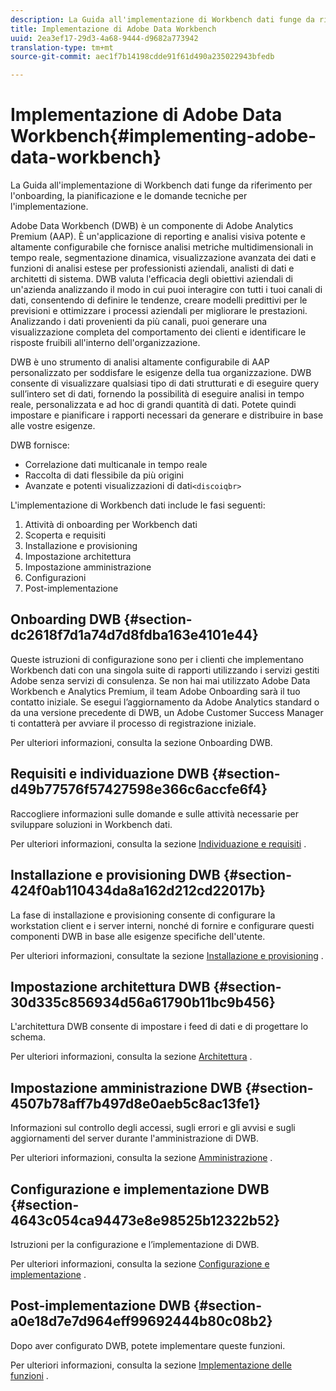```yaml
---
description: La Guida all'implementazione di Workbench dati funge da riferimento per l'onboarding, la pianificazione e le domande tecniche per l'implementazione.
title: Implementazione di Adobe Data Workbench
uuid: 2ea3ef17-29d3-4a68-9444-d9682a773942
translation-type: tm+mt
source-git-commit: aec1f7b14198cdde91f61d490a235022943bfedb

---
```



# Implementazione di Adobe Data Workbench{#implementing-adobe-data-workbench}

La Guida all&#39;implementazione di Workbench dati funge da riferimento per l&#39;onboarding, la pianificazione e le domande tecniche per l&#39;implementazione.

Adobe Data Workbench (DWB) è un componente di Adobe Analytics Premium (AAP). È un&#39;applicazione di reporting e analisi visiva potente e altamente configurabile che fornisce analisi metriche multidimensionali in tempo reale, segmentazione dinamica, visualizzazione avanzata dei dati e funzioni di analisi estese per professionisti aziendali, analisti di dati e architetti di sistema. DWB valuta l&#39;efficacia degli obiettivi aziendali di un&#39;azienda analizzando il modo in cui puoi interagire con tutti i tuoi canali di dati, consentendo di definire le tendenze, creare modelli predittivi per le previsioni e ottimizzare i processi aziendali per migliorare le prestazioni. Analizzando i dati provenienti da più canali, puoi generare una visualizzazione completa del comportamento dei clienti e identificare le risposte fruibili all&#39;interno dell&#39;organizzazione.

DWB è uno strumento di analisi altamente configurabile di AAP personalizzato per soddisfare le esigenze della tua organizzazione. DWB consente di visualizzare qualsiasi tipo di dati strutturati e di eseguire query sull’intero set di dati, fornendo la possibilità di eseguire analisi in tempo reale, personalizzata e ad hoc di grandi quantità di dati. Potete quindi impostare e pianificare i rapporti necessari da generare e distribuire in base alle vostre esigenze.

DWB fornisce:

* Correlazione dati multicanale in tempo reale
* Raccolta di dati flessibile da più origini
* Avanzate e potenti visualizzazioni di dati`<discoiqbr>`

L&#39;implementazione di Workbench dati include le fasi seguenti:

1. Attività di onboarding per Workbench dati
1. Scoperta e requisiti
1. Installazione e provisioning
1. Impostazione architettura
1. Impostazione amministrazione
1. Configurazioni
1. Post-implementazione

## Onboarding DWB {#section-dc2618f7d1a74d7d8fdba163e4101e44}

Queste istruzioni di configurazione sono per i clienti che implementano Workbench dati con una singola suite di rapporti utilizzando i servizi gestiti Adobe senza servizi di consulenza. Se non hai mai utilizzato Adobe Data Workbench e Analytics Premium, il team Adobe Onboarding sarà il tuo contatto iniziale. Se esegui l’aggiornamento da Adobe Analytics standard o da una versione precedente di DWB, un Adobe Customer Success Manager ti contatterà per avviare il processo di registrazione iniziale.

Per ulteriori informazioni, consulta la sezione Onboarding [](../../home/dwb-implement-overview/dwb-implement-provision/dwb-implement-onboarding.md#concept-e93aba41b26a410f959c5ca7f8e33355) DWB.

## Requisiti e individuazione DWB {#section-d49b77576f57427598e366c6accfe6f4}

Raccogliere informazioni sulle domande e sulle attività necessarie per sviluppare soluzioni in Workbench dati.

Per ulteriori informazioni, consulta la sezione [Individuazione e requisiti](../../home/dwb-implement-overview/dwb-implement-discovery.md#concept-1544d4864e9e437bbd11b1380c1b4c9a) .

## Installazione e provisioning DWB {#section-424f0ab110434da8a162d212cd22017b}

La fase di installazione e provisioning consente di configurare la workstation client e i server interni, nonché di fornire e configurare questi componenti DWB in base alle esigenze specifiche dell&#39;utente.

Per ulteriori informazioni, consultate la sezione [Installazione e provisioning](../../home/dwb-implement-overview/dwb-implement-provision/dwb-implement-provision.md#concept-a1ec50671ffd4a8faab09a48bc098e8f) .

## Impostazione architettura DWB {#section-30d335c856934d56a61790b11bc9b456}

L&#39;architettura DWB consente di impostare i feed di dati e di progettare lo schema.

Per ulteriori informazioni, consulta la sezione [Architettura](../../home/dwb-implement-overview/dwb-implement-architecture/dwb-implement-architecture.md#concept-63dc9aa839e54bc78f7a3d720ce97d56) .

## Impostazione amministrazione DWB {#section-4507b78aff7b497d8e0aeb5c8ac13fe1}

Informazioni sul controllo degli accessi, sugli errori e gli avvisi e sugli aggiornamenti del server durante l&#39;amministrazione di DWB.

Per ulteriori informazioni, consulta la sezione [Amministrazione](../../home/dwb-implement-overview/dwb-implement-admin.md#concept-68578dac67314c62a67ddfb4f33458a1) .

## Configurazione e implementazione DWB {#section-4643c054ca94473e8e98525b12322b52}

Istruzioni per la configurazione e l’implementazione di DWB.

Per ulteriori informazioni, consulta la sezione [Configurazione e implementazione](../../home/dwb-implement-overview/dwb-implement-configure/dwb-implement-configure.md#concept-baffe3a57f4649cea7b6eff9a7704dc6) .

## Post-implementazione DWB {#section-a0e18d7e7d964eff99692444b80c08b2}

Dopo aver configurato DWB, potete implementare queste funzioni.

Per ulteriori informazioni, consulta la sezione [Implementazione delle funzioni](../../home/dwb-implement-overview/dwb-implement-deliver/dwb-implement-deliver.md#concept-9afa96d72a544fb4a3d1eb5be799012c) .
